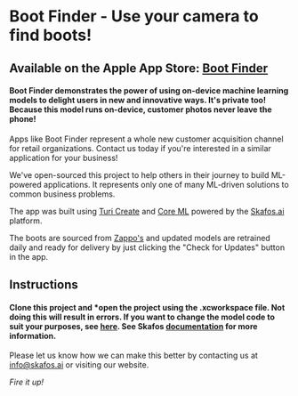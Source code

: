 # Boot Finder - Use your camera to find boots!
## Available on the Apple App Store: [Boot Finder](https://apps.apple.com/us/app/boot-finder/id1472790615?ls=1)

#### Boot Finder demonstrates the power of using on-device machine learning models to delight users in new and innovative ways. It's private too! Because this model runs on-device, customer photos never leave the phone!

Apps like Boot Finder represent a whole new customer acquisition channel for retail organizations. Contact us today if you're interested in a similar application for your business!

We've open-sourced this project to help others in their journey to build ML-powered applications. It represents only one of many ML-driven solutions to common business problems.

The app was built using [Turi Create](https://github.com/apple/turicreate) and [Core ML](https://developer.apple.com/documentation/coreml) powered by the [Skafos.ai](https://www.skafos.ai) platform. 

The boots are sourced from [Zappo's](https://www.zappos.com) and updated models are retrained daily and ready for delivery by just clicking the "Check for Updates" button in the app.

## Instructions

#### Clone this project and *open the project using the .xcworkspace file. Not doing this will result in errors. If you want to change the model code to suit your purposes, see [here](https://github.com/skafos/boot-finder-model). See Skafos [documentation](docs.skafos.ai) for more information. 

Please let us know how we can make this better by contacting us at [info@skafos.ai](mailto:info@skafos.ai) or visiting our website.

*Fire it up!*

